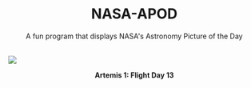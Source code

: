 <div align="center">
  <h1>
    NASA-APOD
  </h1>
</div>
  
<div align="center">
  A fun program that displays NASA's Astronomy Picture of the Day
</div>

<br>

![](https://apod.nasa.gov/apod/image/2212/art001e000672-orig.jpg)

<p align = "center">
  <b>Artemis 1: Flight Day 13</b>
</p>
